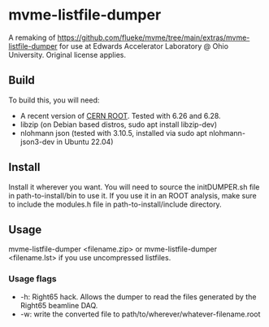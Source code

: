 # mvme-listfile-dumper

A remaking of https://github.com/flueke/mvme/tree/main/extras/mvme-listfile-dumper for use at Edwards Accelerator Laboratory @ Ohio University. Original license applies.

## Build

To build this, you will need:

- A recent version of [CERN ROOT](https://root.cern/ "ROOT: analyzing petabytes of data, scientifically."). Tested with 6.26 and 6.28.
- libzip (on Debian based distros, sudo apt install libzip-dev)
- nlohmann json (tested with 3.10.5, installed via sudo apt nlohmann-json3-dev in Ubuntu 22.04)

## Install

Install it wherever you want. You will need to source the initDUMPER.sh file in path-to-install/bin to use it. If you use it in an ROOT analysis, make sure to
include the modules.h file in path-to-install/include directory.

## Usage

mvme-listfile-dumper <filename.zip> or mvme-listfile-dumper <filename.lst> if you use uncompressed listfiles.

### Usage flags

- -h: Right65 hack. Allows the dumper to read the files generated by the Right65 beamline DAQ.
- -w: write the converted file to path/to/wherever/whatever-filename.root

